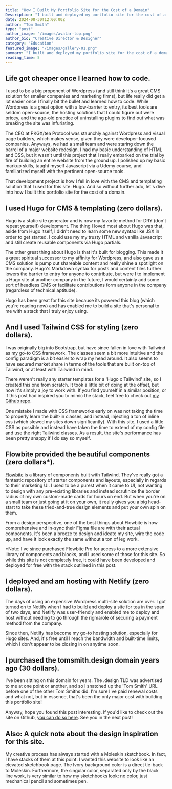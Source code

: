 ```yaml
---
title: "How I Built My Portfolio Site for the Cost of a Domain"
Description: "I built and deployed my portfolio site for the cost of a domain using Hugo, Tailwind CSS, Flowbite, and Netlify."
date: 2024-08-30T12:00:00Z
author: "Tom Smith"
type: "post"
author_image: "/images/avatar-top.png"
author_bio: "Creative Director & Designer"
category: "Education"
featured_image: "/images/gallery-01.png"
summary: "I built and deployed my portfolio site for the cost of a domain using Hugo, Tailwind CSS, Flowbite, and Netlify."
reading_time: 5
---
```


<h2 class="text-2xl font-bold text-gunmetal">Life got cheaper once I learned how to code.</h2>

<p class="text-gunmetal">I used to be a big proponent of Wordpress (and still think it's a great CMS solution for smaller companies and marketing firms), but life really did get a lot easier once I finally bit the bullet and learned how to code. While Wordpress is a great option with a low-barrier to entry, its best tools are seldom open-source, the hosting solutions that I could figure out were pricey, and the age-old practice of uninstalling plugins to find out what was breaking the site was infuriating.</p>

<p class="text-gunmetal">The CEO at PKGX/tea Protocol was staunchly against Wordpress and visual page builders, which makes sense, given they were developer-focused companies. Anyways, we had a small team and were staring down the barrel of a major website redesign. I had my basic understanding of HTML and CSS, but it wasn't until this project that I really embarked on the trial by fire of building an entire website from the ground up. I polished up my basic markup skills, taught myself Javascript via a Udemy course, and familiarized myself with the pertinent open-source tools.</p>

<p class="text-gunmetal">That development project is how I fell in love with the CMS and templating solution that I used for this site: Hugo. And so without further ado, let's dive into how I built this portfolio site for the cost of a domain.</p>

<h2 class="text-2xl text-gunmetal">I used Hugo for CMS & templating (zero dollars).</h2>

<p class="text-gunmetal">Hugo is a static site generator and is now my favorite method for DRY (don't repeat yourself) development. The thing I loved most about Hugo was that, aside from Hugo itself, I didn't need to learn some new syntax like JSX in order to get started. I could use my my trusty HTML and vanilla Javascript and still create reusable components via Hugo partials.</p>

<p class="text-gunmetal">The other great thing about Hugo is that it's built for blogging. This made it a great spiritual successor to my affinity for Wordpress, and also gave us a CMS solution is pump out shareable content and really shine a spotlight on the company. Hugo's Markdown syntax for posts and content files further lowers the barrier to entry for anyone to contribute, but were I to implement a Hugo site at another company in the future, I would certainly add some sort of headless CMS or facilitate contributions form anyone in the company (regardless of technical aptitude).</p>

<p class="text-gunmetal">Hugo has been great for this site because its powered this blog (which you're reading now) and has enabled me to build a site that's personal to me with a stack that I truly enjoy using.</p>

<h2 class="text-2xl text-gunmetal">And I used Tailwind CSS for styling (zero dollars).</h2>

<p class="text-gunmetal">I was originally big into Bootstrap, but have since fallen in love with Tailwind as my go-to CSS framework. The classes seem a bit more intuitive and the config paradigm is a bit easier to wrap my head around. It also seems to have secured market share in terms of the tools that are built on-top of Tailwind, or at least with Tailwind in mind.</p>

<p class="text-gunmetal">There weren't really any starter templates for a 'Hugo x Tailwind' site, so I created this one from scratch. It took a little bit of doing at the offset, but now it's simply a joy to work with. If you find yourself in a similar position, or if this post had inspired you to mimic the stack, feel free to check out <a href="https://github.com/tsmitty11/portfolio-site" target="_blank" class="text-blue-700">my Github repo</a>.</p>

<p class="text-gunmetal">One mistake I made with CSS frameworks early on was not taking the time to properly learn the built-in classes, and instead, injecting a ton of inline css (which slowed my sites down significantly). With this site, I used a little CSS as possible and instead have taken the time to extend of my config file and use the right Tailwind classes. As a result, the site's performance has been pretty snappy if I do say so myself.</p>

<h2 class="text-2xl text-gunmetal">Flowbite provided the beautiful components (zero dollars*).</h2>

<p class="text-gunmetal"><a href="https://flowbite.com/docs/getting-started/introduction/" target="_blank" class="text-blue-700">Flowbite</a> is a library of components built with Tailwind. They've really got a fantastic repository of starter components and layouts, especially in regards to their marketing UI. I used to be a purest when it came to UI, not wanting to design with any pre-existing libraries and instead scrutinize the border radius of my own custom-made cards for hours on end. But when you're on a small team or just going at it on your own, it really gives you a big head-start to take these tried-and-true design elements and put your own spin on them.</p>

<p class="text-gunmetal">From a design perspective, one of the best things about Flowbite is how comprehensive and in-sync their Figma file are with their actual components. It's been a breeze to design and ideate my site, wire the code up, and have it look exactly the same without a ton of leg work.</p>

<p class="text-gunmetal"><span class="font-semibold">*Note:</span> I've since purchased Flowbite Pro for access to a more extensive library of components and blocks, and I used some of those for this site. So while this site is not completely free, it could have been developed and deployed for free with the stack outlined in this post.</p>

<h2 class="text-2xl text-gunmetal">I deployed and am hosting with Netlify (zero dollars).</h2>

<p class="text-gunmetal">The days of using an expensive Wordpress multi-site solution are over. I got turned on to Netlify when I had to build and deploy a site for tea in the span of two days, and Netlify was user-friendly and enabled me to deploy and host without needing to go through the rigmarole of securing a payment method from the company.</p>

<p class="text-gunmetal">Since then, Netlify has become my go-to hosting solution, especially for Hugo sites. And, it's free until I reach the bandwidth and built-time limits, which I don't appear to be closing in on anytime soon.</p>

<h2 class="text-2xl text-gunmetal">I purchased the tomsmith.design domain years ago (30 dollars).</h2>

<p class="text-gunmetal">I've been sitting on this domain for years. The .design TLD was advertised to me at one point or another, and so I snatched up the 'Tom Smith' URL before one of the other Tom Smiths did. I'm sure I've paid renewal costs and what not, but in essence, that's been the only major cost with building this portfolio site!</p>

<p class="text-gunmetal">Anyway, hope you found this post interesting. If you'd like to check out the site on Github, <a href="https://github.com/tsmitty11/portfolio-site" target="_blank" class="text-blue-700">you can do so here</a>. See you in the next post!</p>

<h2 class="text-2xl text-gunmetal">Also: A quick note about the design inspiration for this site.</h2>

<p class="text-gunmetal">My creative process has always started with a Moleskin sketchbook. In fact, I have stacks of them at this point. I wanted this website to look like an elevated sketchbook page. The Ivory background color is a direct tie-back to Moleskin. Furthermore, the singular color, separated only by the black line work, is very similar to how my sketchbooks look: no color, just mechanical pencil and sometimes pen. </p>

